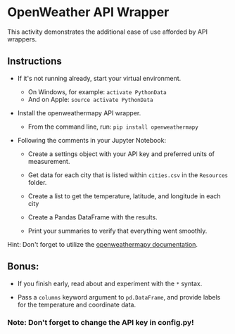 # OpenWeather API Wrapper

This activity demonstrates the additional ease of use afforded by API wrappers.

## Instructions

* If it's not running already, start your virtual environment.
  - On Windows, for example: `activate PythonData`
  - And on Apple:  `source activate PythonData`

* Install the openweathermapy API wrapper.
  - From the command line, run: `pip install openweathermapy`

* Following the comments in your Jupyter Notebook:
  - Create a settings object with your API key and preferred units of measurement.

  - Get data for each city that is listed within `cities.csv` in the `Resources` folder.

  - Create a list to get the temperature, latitude, and longitude in each city

  - Create a Pandas DataFrame with the results.

  - Print your summaries to verify that everything went smoothly.

Hint: Don't forget to utilize the [openweathermapy documentation](http://openweathermapy.readthedocs.io/en/latest/).

## Bonus:

* If you finish early, read about and experiment with the `*` syntax.

* Pass a `columns` keyword argument to `pd.DataFrame`, and provide labels for the temperature and coordinate data.

### Note: Don't forget to change the API key in config.py!
